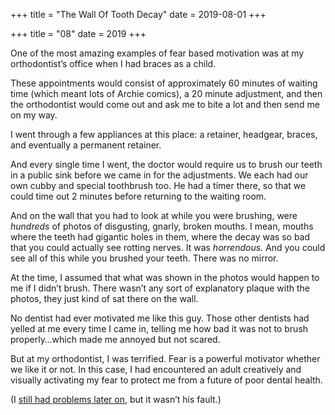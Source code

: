 +++
title = "The Wall Of Tooth Decay"
date = 2019-08-01
+++

+++
title = "08"
date = 2019
+++

One of the most amazing examples of fear based motivation was at my orthodontist’s office when I had braces as a child.

These appointments would consist of approximately 60 minutes of waiting time (which meant lots of Archie comics), a 20 minute adjustment, and then the orthodontist would come out and ask me to bite a lot and then send me on my way.

I went through a few appliances at this place: a retainer, headgear, braces, and eventually a permanent retainer.

And every single time I went, the doctor would require us to brush our teeth in a public sink before we came in for the adjustments. We each had our own cubby and special toothbrush too. He had a timer there, so that we could time out 2 minutes before returning to the waiting room. 

And on the wall that you had to look at while you were brushing, were _hundreds_ of photos of disgusting, gnarly, broken mouths. I mean, mouths where the teeth had gigantic holes in them, where the decay was so bad that you could actually see rotting nerves. It was _horrendous._ And you could see all of this while you brushed your teeth. There was no mirror.

At the time, I assumed that what was shown in the photos would happen to me if I didn’t brush. There wasn’t any sort of explanatory plaque with the photos, they just kind of sat there on the wall.

No dentist had ever motivated me like this guy. Those other dentists had yelled at me every time I came in, telling me how bad it was not to brush properly…which made me annoyed but not scared. 

But at my orthodontist, I was terrified. Fear is a powerful motivator whether we like it or not. In this case, I had encountered an adult creatively and visually activating my fear to protect me from a future of poor dental health. 

(I [still had problems later on][1], but it wasn’t his fault.)

 [1]: http://www.ziahassan.com/daily/on-root-canals/